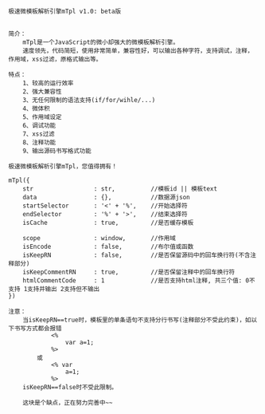 

    极速微模板解析引擎mTpl v1.0: beta版


    简介：
        mTpl是一个JavaScript的微小却强大的微模板解析引擎。
        速度领先，代码简短，使用非常简单，兼容性好，可以输出各种字符，支持调试，注释，作用域，xss过滤，原格式输出等。
    
    特点：
        1、较高的运行效率
        2、强大兼容性
        3、无任何限制的语法支持(if/for/wihle/...)
        4、微体积
        5、作用域设定
        6、调试功能
        7、xss过滤
        8、注释功能
        9、输出源码书写格式功能
        
    极速微模板解析引擎mTpl，您值得拥有！

    mTpl({      
        str                 : str,          //模板id || 模板text
        data                : {},           //数据源json 
        startSelector       : '<' + '%',    //开始选择符 
        endSelector         : '%' + '>',    //结束选择符
        isCache             : true,         //是否缓存模板
        
        scope               : window,       //作用域
        isEncode            : false,        //布尔值或函数                                 
        isKeepRN            : false,        //是否保留源码中的回车换行符(不含注释部分)
        isKeepCommentRN     : true,         //是否保留注释中的回车换行符
        htmlCommentCode     : 1             //是否支持html注释, 共三个值: 0不支持 1支持并输出 2支持但不输出
    })
    
    注意：
        当isKeepRN==true时，模板里的单条语句不支持分行书写(注释部分不受此约束)，如以下书写方式都会报错
                <%
                    var a=1;
                %>
            或
                <% var 
                    a=1;
                %>          
        isKeepRN==false时不受此限制。
        
        这块是个缺点，正在努力完善中~~

 
